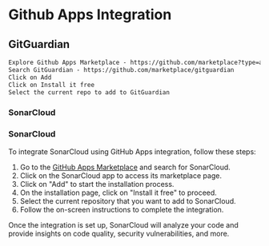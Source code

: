 # Github Apps Integration
## GitGuardian
```markdown
Explore Github Apps Marketplace - https://github.com/marketplace?type=apps
Search GitGuardian - https://github.com/marketplace/gitguardian
Click on Add 
Click on Install it free
Select the current repo to add to GitGuardian
```
### SonarCloud
### SonarCloud
To integrate SonarCloud using GitHub Apps integration, follow these steps:

1. Go to the [GitHub Apps Marketplace](https://github.com/marketplace?type=apps) and search for SonarCloud.
2. Click on the SonarCloud app to access its marketplace page.
3. Click on "Add" to start the installation process.
4. On the installation page, click on "Install it free" to proceed.
5. Select the current repository that you want to add to SonarCloud.
6. Follow the on-screen instructions to complete the integration.

Once the integration is set up, SonarCloud will analyze your code and provide insights on code quality, security vulnerabilities, and more.
